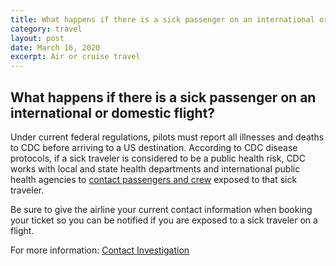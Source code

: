 ```yaml
---
title: What happens if there is a sick passenger on an international or domestic flight?
category: travel
layout: post
date: March 16, 2020
excerpt: Air or cruise travel
---
```


## What happens if there is a sick passenger on an international or domestic flight? ##

Under current federal regulations, pilots must report all illnesses and deaths to CDC before arriving to a US destination. According to CDC disease protocols, if a sick traveler is considered to be a public health risk, CDC works with local and state health departments and international public health agencies to <a href="https://www.cdc.gov/quarantine/contact-investigation.html"> contact passengers and crew</a> exposed to that sick traveler.

Be sure to give the airline your current contact information when booking your ticket so you can be notified if you are exposed to a sick traveler on a flight.

For more information: <a href="https://www.cdc.gov/quarantine/contact-investigation.html"> Contact Investigation</a>

